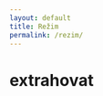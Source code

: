 ```yaml
---
layout: default
title: Režim
permalink: /rezim/
---
```

<div>
  <h1>extrahovat</h1>
</div>

<script src="/assets/js/main.js"></script>

